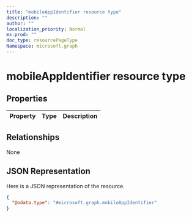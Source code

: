 ```yaml
---
title: "mobileAppIdentifier resource type"
description: ""
author: ""
localization_priority: Normal
ms.prod: ""
doc_type: resourcePageType
Namespace: microsoft.graph
---
```



# mobileAppIdentifier resource type



## Properties
|Property|Type|Description|
|:---|:---|:---|

## Relationships
None

## JSON Representation
Here is a JSON representation of the resource.
<!-- {
  "blockType": "resource",
  "@odata.type": "microsoft.graph.mobileAppIdentifier"
}
-->
``` json
{
  "@odata.type": "#microsoft.graph.mobileAppIdentifier"
}
```

